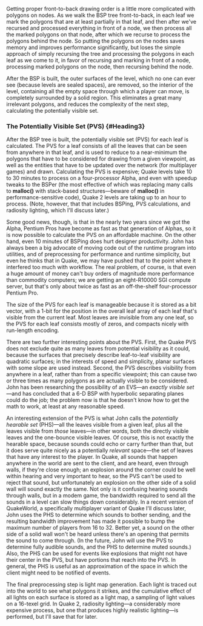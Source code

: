 Getting proper front-to-back drawing order is a little more complicated
with polygons on nodes. As we walk the BSP tree front-to-back, in each
leaf we mark the polygons that are at least partially in that leaf, and
then after we've recursed and processed everything in front of a node,
we then process all the marked polygons on that node, after which we
recurse to process the polygons behind the node. So putting the polygons
on the nodes saves memory and improves performance significantly, but
loses the simple approach of simply recursing the tree and processing
the polygons in each leaf as we come to it, in favor of recursing and
marking in front of a node, processing marked polygons on the node, then
recursing behind the node.

After the BSP is built, the outer surfaces of the level, which no one
can ever see (because levels are sealed spaces), are removed, so the
interior of the level, containing all the empty space through which a
player can move, is completely surrounded by a solid region. This
eliminates a great many irrelevant polygons, and reduces the complexity
of the next step, calculating the potentially visible set.

### The Potentially Visible Set (PVS) {#Heading3}

After the BSP tree is built, the potentially visible set (PVS) for each
leaf is calculated. The PVS for a leaf consists of all the leaves that
can be seen from anywhere in that leaf, and is used to reduce to a
near-minimum the polygons that have to be considered for drawing from a
given viewpoint, as well as the entities that have to be updated over
the network (for multiplayer games) and drawn. Calculating the PVS is
expensive; Quake levels take 10 to 30 minutes to process on a
four-processor Alpha, and even with speedup tweaks to the BSPer (the
most effective of which was replacing many calls to **malloc()** with
stack-based structures—beware of **malloc()** in performance-sensitive
code), Quake 2 levels are taking up to an hour to process. (Note,
however, that that includes BSPing, PVS calculations, and radiosity
lighting, which I'll discuss later.)

Some good news, though, is that in the nearly two years since we got the
Alpha, Pentium Pros have become as fast as that generation of Alphas, so
it is now possible to calculate the PVS on an affordable machine. On the
other hand, even 10 minutes of BSPing does hurt designer productivity.
John has always been a big advocate of moving code out of the runtime
program into utilities, and of preprocessing for performance and runtime
simplicity, but even he thinks that in Quake, we may have pushed that to
the point where it interfered too much with workflow. The real problem,
of course, is that even a huge amount of money can't buy orders of
magnitude more performance than commodity computers; we are getting an
eight-R10000 SGI compute server, but that's only about twice as fast as
an off-the-shelf four-processor Pentium Pro.

The size of the PVS for each leaf is manageable because it is stored as
a bit vector, with a 1-bit for the position in the overall leaf array of
each leaf that's visible from the current leaf. Most leaves are
invisible from any one leaf, so the PVS for each leaf consists mostly of
zeros, and compacts nicely with run-length encoding.

There are two further interesting points about the PVS. First, the Quake
PVS does not exclude quite as many leaves from potential visibility as
it could, because the surfaces that precisely describe leaf-to-leaf
visibility are quadratic surfaces; in the interests of speed and
simplicity, planar surfaces with some slope are used instead. Second,
the PVS describes visibility from anywhere in a leaf, rather than from a
specific viewpoint; this can cause two or three times as many polygons
as are actually visible to be considered. John has been researching the
possibility of an EVS—an *exactly visible set*—and has concluded that a
6-D BSP with hyperbolic separating planes could do the job; the problem
now is that he doesn't know how to get the math to work, at least at any
reasonable speed.

An interesting extension of the PVS is what John calls the *potentially
hearable set* (PHS)—all the leaves visible from a given leaf, plus all
the leaves visible from *those* leaves—in other words, both the directly
visible leaves and the one-bounce visible leaves. Of course, this is not
exactly the hearable space, because sounds could echo or carry further
than that, but it does serve quite nicely as a potentially *relevant*
space—the set of leaves that have any interest to the player. In Quake,
all sounds that happen anywhere in the world are sent to the client, and
are heard, even through walls, if they're close enough; an explosion
around the corner could be well within hearing and very important to
hear, so the PVS can't be used to reject that sound, but unfortunately
an explosion on the other side of a solid wall will sound exactly the
same. Not only is it confusing hearing sounds through walls, but in a
modem game, the bandwidth required to send all the sounds in a level can
slow things down considerably. In a recent version of QuakeWorld, a
specifically multiplayer variant of Quake I'll discuss later, John uses
the PHS to determine which sounds to bother sending, and the resulting
bandwidth improvement has made it possible to bump the maximum number of
players from 16 to 32. Better yet, a sound on the other side of a solid
wall won't be heard unless there's an opening that permits the sound to
come through. (In the future, John will use the PVS to determine fully
audible sounds, and the PHS to determine muted sounds.) Also, the PHS
can be used for events like explosions that might not have their center
in the PVS, but have portions that reach into the PVS. In general, the
PHS is useful as an approximation of the space in which the client might
need to be notified of events.

The final preprocessing step is light map generation. Each light is
traced out into the world to see what polygons it strikes, and the
cumulative effect of all lights on each surface is stored as a light
map, a sampling of light values on a 16-texel grid. In Quake 2,
radiosity lighting—a considerably more expensive process, but one that
produces highly realistic lighting—is performed, but I'll save that for
later.
